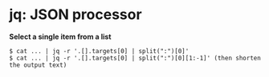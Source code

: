 jq: JSON processor
====

**Select a single item from a list**

    $ cat ... | jq -r '.[].targets[0] | split(":")[0]'
    $ cat ... | jq -r '.[].targets[0] | split(":")[0][1:-1]' (then shorten the output text)
    
